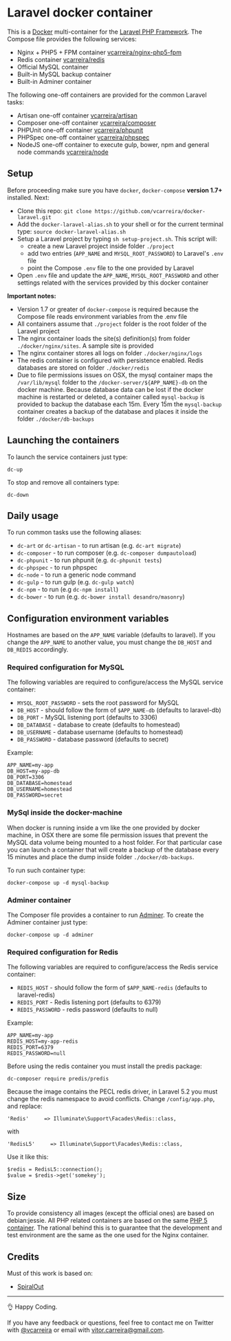 # Laravel docker container

This is a [Docker](http://www.docker.com) multi-container for the [Laravel PHP Framework](http://laravel.com/).
The Compose file provides the following services:

  - Nginx + PHP5 + FPM container [vcarreira/nginx-php5-fpm](https://registry.hub.docker.com/u/vcarreira/nginx-php5-fpm)
  - Redis container [vcarreira/redis](https://registry.hub.docker.com/u/vcarreira/redis)
  - Official MySQL container
  - Built-in MySQL backup container
  - Built-in Adminer container

The following one-off containers are provided for the common Laravel tasks:

  - Artisan one-off container [vcarreira/artisan](https://registry.hub.docker.com/u/vcarreira/composer)
  - Composer one-off container [vcarreira/composer](https://registry.hub.docker.com/u/vcarreira/composer)
  - PHPUnit one-off container [vcarreira/phpunit](https://registry.hub.docker.com/u/vcarreira/phpunit)
  - PHPSpec one-off container [vcarreira/phpspec](https://registry.hub.docker.com/u/vcarreira/phpspec)
  - NodeJS one-off container to execute gulp, bower, npm and general node commands [vcarreira/node](https://registry.hub.docker.com/u/vcarreira/node)

## Setup
Before proceeding make sure you have ```docker```, ```docker-compose``` **version 1.7+** installed. Next:

 - Clone this repo: ```git clone https://github.com/vcarreira/docker-laravel.git```
 - Add the ```docker-laravel-alias.sh``` to your shell or for the current terminal type: ```source docker-laravel-alias.sh```
 - Setup a Laravel project by typing ```sh setup-project.sh```. This script will:
    - create a new Laravel project inside folder ```./project```
    - add two entries (```APP_NAME``` and ```MYSQL_ROOT_PASSWORD```) to Laravel's ```.env``` file
    - point the Compose ```.env``` file to the one provided by Laravel
 - Open ```.env``` file and update the ```APP_NAME```, ```MYSQL_ROOT_PASSWORD``` and other settings related with the services provided by this docker container

**Important notes:**

  - Version 1.7 or greater of ```docker-compose``` is required because the Compose file reads environment variables from the .env file
  - All containers assume that ```./project``` folder is the root folder of the Laravel project
  - The nginx container loads the site(s) definition(s) from folder ```./docker/nginx/sites```. A sample site is provided
  - The nginx container stores all logs on folder ```./docker/nginx/logs```
  - The redis container is configured with persistence enabled. Redis databases are stored on folder ```./docker/redis```
  - Due to file permissions issues on OSX, the mysql container maps the ```/var/lib/mysql``` folder to the ```/docker-server/${APP_NAME}-db``` on the docker machine. Because database data can be lost if the docker machine is restarted or deleted, a container called ```mysql-backup``` is provided to backup the database each 15m. Every 15m the ```mysql-backup``` container creates a backup of the database and places it inside the folder ```./docker/db-backups```

## Launching the containers
To launch the service containers just type:

```
dc-up
```

To stop and remove all containers type:

```
dc-down
```

## Daily usage

To run common tasks use the following aliases:

 - ```dc-art``` or ```dc-artisan``` - to run artisan (e.g. ```dc-art migrate```)
 - ```dc-composer``` - to run composer (e.g. ```dc-composer dumpautoload```)
 - ```dc-phpunit``` - to run phpunit (e.g. ```dc-phpunit tests```)
 - ```dc-phpspec``` - to run phpspec
 - ```dc-node``` - to run a generic node command
 - ```dc-gulp``` - to run gulp (e.g. ```dc-gulp watch```)
 - ```dc-npm``` - to run (e.g ```dc-npm install```)
 - ```dc-bower``` - to run (e.g. ```dc-bower install desandro/masonry```)

## Configuration environment variables
Hostnames are based on the ```APP_NAME``` variable (defaults to laravel). If you change the ```APP_NAME``` to another value, you must change the ```DB_HOST``` and ```DB_REDIS``` accordingly.

### Required configuration for MySQL
The following variables are required to configure/access the MySQL service container:

 - ```MYSQL_ROOT_PASSWORD``` - sets the root password for MySQL
 - ```DB_HOST``` - should follow the form of ```$APP_NAME-db``` (defaults to laravel-db)
 - ```DB_PORT``` - MySQL listening port (defaults to 3306)
 - ```DB_DATABASE``` - database to create (defaults to homestead)
 - ```DB_USERNAME``` - database username (defaults to homestead)
 - ```DB_PASSWORD``` - database password (defaults to secret)

Example:

```
APP_NAME=my-app
DB_HOST=my-app-db
DB_PORT=3306
DB_DATABASE=homestead
DB_USERNAME=homestead
DB_PASSWORD=secret
```

### MySql inside the docker-machine
When docker is running inside a vm like the one provided by docker machine, in OSX there are some file permission issues that prevent the MySQL data volume being mounted to a host folder. For that particular case you can launch a container that will create a backup of the database every 15 minutes and place the dump inside folder ```./docker/db-backups```.

To run such container type:
```
docker-compose up -d mysql-backup
```

### Adminer container
The Composer file provides a container to run [Adminer](https://www.adminer.org/). To create the Adminer container just type:

```
docker-compose up -d adminer
```

### Required configuration for Redis
The following variables are required to configure/access the Redis service container:

 - ```REDIS_HOST``` - should follow the form of ```$APP_NAME-redis``` (defaults to laravel-redis)
 - ```REDIS_PORT``` - Redis listening port (defaults to 6379)
 - ```REDIS_PASSWORD``` - redis password (defaults to null)

Example:

```
APP_NAME=my-app
REDIS_HOST=my-app-redis
REDIS_PORT=6379
REDIS_PASSWORD=null
```

Before using the redis container you must install the predis package:

```
dc-composer require predis/predis
```

Because the image contains the PECL redis driver, in Laravel 5.2 you must change the redis namespace to avoid conflicts. Change ```/config/app.php```, and replace:

```
'Redis'     => Illuminate\Support\Facades\Redis::class,
```

with

```
'RedisL5'     => Illuminate\Support\Facades\Redis::class,
```

Use it like this:

```
$redis = RedisL5::connection();
$value = $redis->get('somekey');
```

## Size

To provide consistency all images (except the official ones) are based on debian:jessie. All PHP related containers are based on the same [PHP 5 container](https://registry.hub.docker.com/u/vcarreira/php5). The rational behind this is to guarantee that the development and test environment are the same as the one used for the Nginx container.

## Credits
Must of this work is based on:
* [SpiralOut](https://github.com/SpiralOutDotEu)

---

:ok_hand: Happy Coding.

If you have any feedback or questions, feel free to contact me on Twitter with [@vcarreira](https://twitter.com/vcarreira) or email with [vitor.carreira@gmail.com](mailto:vitor.carreira@gmail.com).
